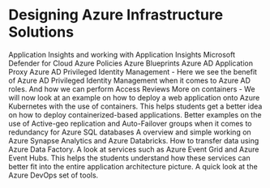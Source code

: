 # Designing Azure Infrastructure Solutions

Application Insights and working with Application Insights
Microsoft Defender for Cloud
Azure Policies
Azure Blueprints
Azure AD Application Proxy
Azure AD Privileged Identity Management - Here we see the benefit of Azure AD Privileged Identity Management when it comes to Azure AD roles. And how we can perform Access Reviews
More on containers - We will now look at an example on how to deploy a web application onto Azure Kubernetes with the use of containers. This helps students get a better idea on how to deploy containerized-based applications.
Better examples on the use of Active-geo replication and Auto-Failover groups when it comes to redundancy for Azure SQL databases
A overview and simple working on Azure Synapse Analytics and Azure Databricks.
How to transfer data using Azure Data Factory.
A look at services such as Azure Event Grid and Azure Event Hubs. This helps the students understand how these services can better fit into the entire application architecture picture.
A quick look at the Azure DevOps set of tools.
